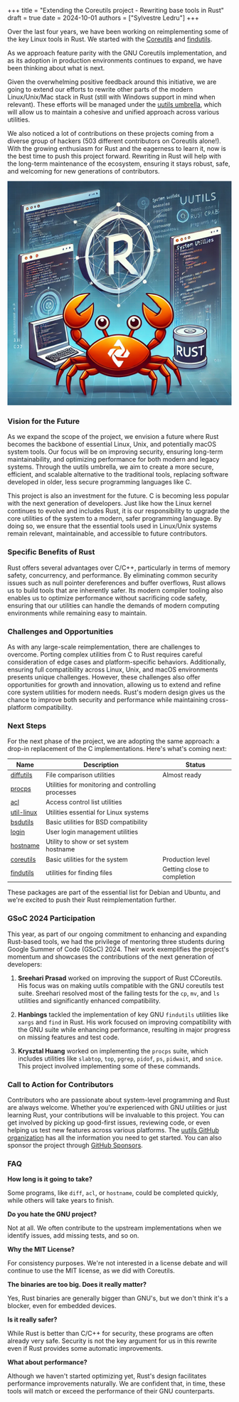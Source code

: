 +++
title = "Extending the Coreutils project - Rewriting base tools in Rust"
draft = true
date = 2024-10-01
authors = ["Sylvestre Ledru"]
+++

Over the last four years, we have been working on reimplementing some of the key Linux tools in Rust. We started with the [Coreutils](https://github.com/uutils/coreutils) and [findutils](https://github.com/uutils/findutils).

As we approach feature parity with the GNU Coreutils implementation, and as its adoption in production environments continues to expand, we have been thinking about what is next.

Given the overwhelming positive feedback around this initiative, we are going to extend our efforts to rewrite other parts of the modern Linux/Unix/Mac stack in Rust (still with Windows support in mind when relevant). These efforts will be managed under the [uutils umbrella](https://github.com/uutils/), which will allow us to maintain a cohesive and unified approach across various utilities.

We also noticed a lot of contributions on these projects coming from a diverse group of hackers (503 different contributors on Coreutils alone!). With the growing enthusiasm for Rust and the eagerness to learn it, now is the best time to push this project forward. Rewriting in Rust will help with the long-term maintenance of the ecosystem, ensuring it stays robust, safe, and welcoming for new generations of contributors.

<img src="/static/2024-10-blog-post.webp" />

### Vision for the Future

As we expand the scope of the project, we envision a future where Rust becomes the backbone of essential Linux, Unix, and potentially macOS system tools. Our focus will be on improving security, ensuring long-term maintainability, and optimizing performance for both modern and legacy systems. Through the uutils umbrella, we aim to create a more secure, efficient, and scalable alternative to the traditional tools, replacing software developed in older, less secure programming languages like C.

This project is also an investment for the future. C is becoming less popular with the next generation of developers. Just like how the Linux kernel continues to evolve and includes Rust, it is our responsibility to upgrade the core utilities of the system to a modern, safer programming language. By doing so, we ensure that the essential tools used in Linux/Unix systems remain relevant, maintainable, and accessible to future contributors.

### Specific Benefits of Rust

Rust offers several advantages over C/C++, particularly in terms of memory safety, concurrency, and performance. By eliminating common security issues such as null pointer dereferences and buffer overflows, Rust allows us to build tools that are inherently safer. Its modern compiler tooling also enables us to optimize performance without sacrificing code safety, ensuring that our utilities can handle the demands of modern computing environments while remaining easy to maintain.

### Challenges and Opportunities

As with any large-scale reimplementation, there are challenges to overcome. Porting complex utilities from C to Rust requires careful consideration of edge cases and platform-specific behaviors. Additionally, ensuring full compatibility across Linux, Unix, and macOS environments presents unique challenges. However, these challenges also offer opportunities for growth and innovation, allowing us to extend and refine core system utilities for modern needs. Rust's modern design gives us the chance to improve both security and performance while maintaining cross-platform compatibility.

### Next Steps

For the next phase of the project, we are adopting the same approach: a drop-in replacement of the C implementations. Here's what's coming next:

| Name                                               | Description                                        | Status                      |
|----------------------------------------------------|----------------------------------------------------|-----------------------------|
| [diffutils](https://github.com/uutils/diffutils)   | File comparison utilities                          | Almost ready                |
| [procps](https://github.com/uutils/procps)         | Utilities for monitoring and controlling processes |                             |
| [acl](https://github.com/uutils/acl)               | Access control list utilities                      |                             |
| [util-linux](https://github.com/uutils/util-linux) | Utilities essential for Linux systems              |                             |
| [bsdutils](https://github.com/uutils/bsdutils)     | Basic utilities for BSD compatibility              |                             |
| [login](https://github.com/uutils/login)           | User login management utilities                    |                             |
| [hostname](https://github.com/uutils/hostname)     | Utility to show or set system hostname             |                             |
| [coreutils](https://github.com/uutils/coreutils)   | Basic utilities for the system                     | Production level            |
| [findutils](https://github.com/uutils/findutils)   | utilities for finding files                        | Getting close to completion |

These packages are part of the essential list for Debian and Ubuntu, and we're excited to push their Rust reimplementation further.

### GSoC 2024 Participation

This year, as part of our ongoing commitment to enhancing and expanding Rust-based tools, we had the privilege of mentoring three students during Google Summer of Code (GSoC) 2024. Their work exemplifies the project's momentum and showcases the contributions of the next generation of developers:

1. **Sreehari Prasad** worked on improving the support of Rust CCoreutils. His focus was on making uutils compatible with the GNU coreutils test suite. Sreehari resolved most of the failing tests for the `cp`, `mv`, and `ls` utilities and significantly enhanced compatibility.

2. **Hanbings** tackled the implementation of key GNU `findutils` utilities like `xargs` and `find` in Rust. His work focused on improving compatibility with the GNU suite while enhancing performance, resulting in major progress on missing features and test code.

3. **Krysztal Huang** worked on implementing the `procps` suite, which includes utilities like `slabtop`, `top`, `pgrep`, `pidof`, `ps`, `pidwait`, and `snice`. This project involved implementing some of these commands.

### Call to Action for Contributors

Contributors who are passionate about system-level programming and Rust are always welcome. Whether you're experienced with GNU utilities or just learning Rust, your contributions will be invaluable to this
project. You can get involved by picking up good-first issues, reviewing code, or even helping us test new features across various platforms. The [uutils GitHub organization](https://github.com/uutils) has all the information you need to get started.
You can also sponsor the project through [GitHub Sponsors](https://github.com/sponsors/uutils).

### FAQ

**How long is it going to take?**

Some programs, like `diff`, `acl`, or `hostname`, could be completed quickly, while others will take years to finish.

**Do you hate the GNU project?**

Not at all. We often contribute to the upstream implementations when we identify issues, add missing tests, and so on.

**Why the MIT License?**

For consistency purposes. We're not interested in a license debate and will continue to use the MIT license, as we did with Coreutils.

**The binaries are too big. Does it really matter?**

Yes, Rust binaries are generally bigger than GNU's, but we don't think it's a blocker, even for embedded devices.

**Is it really safer?**

While Rust is better than C/C++ for security, these programs are often already very safe. Security is not the key argument for us in this rewrite even if Rust provides some automatic improvements.

**What about performance?**

Although we haven't started optimizing yet, Rust's design facilitates performance improvements naturally. We are confident that, in time, these tools will match or exceed the performance of their GNU counterparts.
